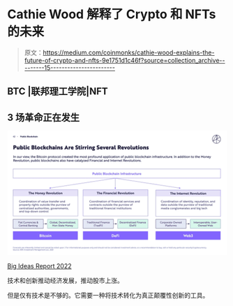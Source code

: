 # Cathie Wood 解释了 Crypto 和 NFTs 的未来

> 原文：<https://medium.com/coinmonks/cathie-wood-explains-the-future-of-crypto-and-nfts-9e1751d1c46f?source=collection_archive---------15----------------------->

## BTC |联邦理工学院|NFT

## 3 场革命正在发生

![](img/4ea2df688ddf2d7a5d9983e067a94b43.png)

[Big Ideas Report 2022](https://ark-invest.com/big-ideas-2022/)

技术和创新推动经济发展，推动股市上涨。

但是仅有技术是不够的。它需要一种将技术转化为真正颠覆性创新的工具。